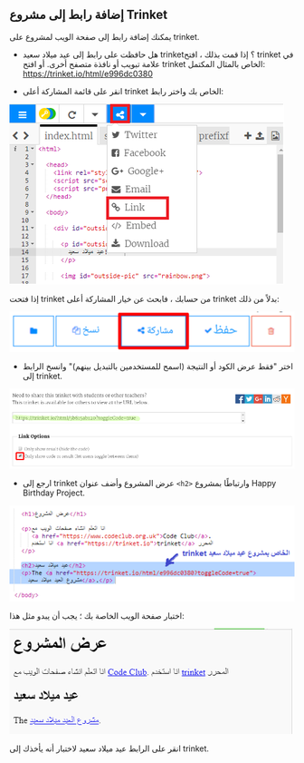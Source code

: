 ## إضافة رابط إلى مشروع Trinket

يمكنك إضافة رابط إلى صفحة الويب لمشروع على trinket.

+ هل حافظت على رابط إلى عيد ميلاد سعيد trinket؟ إذا قمت بذلك ، افتح trinket في علامة تبويب أو نافذة متصفح أخرى. أو افتح trinket الخاص بالمثال المكتمل: [ https://trinket.io/html/e996dc0380 ](https://trinket.io/html/e996dc0380)

+ انقر على قائمة المشاركة أعلى trinket الخاص بك واختر رابط:

![لقطة شاشة](images/showcase-share1.png)

إذا فتحت trinket من حسابك ، فابحث عن خيار المشاركة أعلى trinket بدلاً من ذلك:

![لقطة الشاشة](images/showcase-share2.png)

+ اختر "فقط عرض الكود أو النتيجة (اسمح للمستخدمين بالتبديل بينهم)" وانسخ الرابط إلى trinket. 

![لقطة الشاشة](images/showcase-get-link.png)

+ ارجع إلى trinket عرض المشروع وأضف عنوان `<h2>` وارتباطًا بمشروع Happy Birthday Project.

![لقطة الشاشة](images/showcase-link-trinket.png)

اختبار صفحة الويب الخاصة بك ؛ يجب أن يبدو مثل هذا:

![لقطة الشاشة](images/showcase-link-output.png)

انقر على الرابط عيد ميلاد سعيد لاختبار أنه يأخذك إلى trinket.